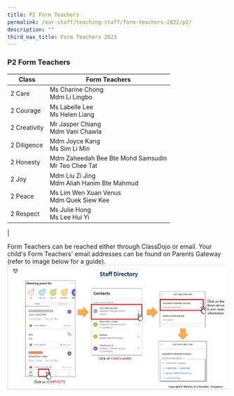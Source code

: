 ```yaml
---
title: P2 Form Teachers
permalink: /our-staff/teaching-staff/form-teachers-2022/p2/
description: ""
third_nav_title: Form Teachers 2023
---
```

### **P2 Form Teachers**

| Class| Form Teachers | 
| -------- | -------- |
| 2 Care     | Ms Charine Chong <br> Mdm Li Lingbo |
| 2 Courage | Ms Labelle Lee <br> Ms Helen Liang |
| 2 Creativity | Mr Jasper Chiang <br> Mdm Vani Chawla |
| 2 Diligence | Mdm Joyce Kang <br> Ms Sim Li Min | 
| 2 Honesty | Mdm Zaheedah Bee Bte Mohd Samsudin <br> Mr Teo Chee Tat | 
| 2 Joy | Mdm Liu Zi Jing <br> Mdm Aliah Hanim Bte Mahmud | 
| 2 Peace | Ms Lim Wen Xuan Venus <br> Mdm Quek Siew Kee |
| 2 Respect  | Ms Julie Hong <br> Ms Lee Hui Yi | 
|

Form Teachers can be reached either through ClassDojo or email. Your child's Form Teachers' email addresses can be found on Parents Gateway (refer to image below for a guide).
![](/images/PG-contacts2.jpg)